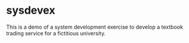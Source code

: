 # sysdevex
This is a demo of a system development exercise to develop a textbook trading service for a fictitious university.
